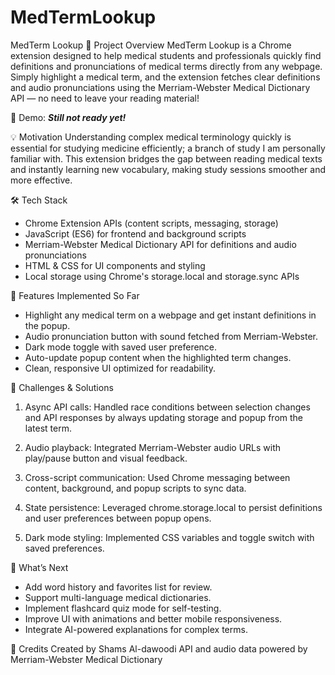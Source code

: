# MedTermLookup
MedTerm Lookup
🌟 Project Overview
MedTerm Lookup is a Chrome extension designed to help medical students and professionals quickly find definitions and pronunciations of medical terms directly from any webpage. Simply highlight a medical term, and the extension fetches clear definitions and audio pronunciations using the Merriam-Webster Medical Dictionary API — no need to leave your reading material!

📸 Demo: 
***Still not ready yet!***

💡 Motivation
Understanding complex medical terminology quickly is essential for studying medicine efficiently; a branch of study I am personally familiar with. This extension bridges the gap between reading medical texts and instantly learning new vocabulary, making study sessions smoother and more effective.

🛠️ Tech Stack
- Chrome Extension APIs (content scripts, messaging, storage)
- JavaScript (ES6) for frontend and background scripts
- Merriam-Webster Medical Dictionary API for definitions and audio pronunciations
- HTML & CSS for UI components and styling
- Local storage using Chrome's storage.local and storage.sync APIs

🚀 Features Implemented So Far
- Highlight any medical term on a webpage and get instant definitions in the popup.
- Audio pronunciation button with sound fetched from Merriam-Webster.
- Dark mode toggle with saved user preference.
- Auto-update popup content when the highlighted term changes.
- Clean, responsive UI optimized for readability.

🧩 Challenges & Solutions
1) Async API calls: Handled race conditions between selection changes and API responses by always updating storage and popup from the latest term.

2) Audio playback: Integrated Merriam-Webster audio URLs with play/pause button and visual feedback.

3) Cross-script communication: Used Chrome messaging between content, background, and popup scripts to sync data.

4) State persistence: Leveraged chrome.storage.local to persist definitions and user preferences between popup opens.

5) Dark mode styling: Implemented CSS variables and toggle switch with saved preferences.

🔮 What’s Next
- Add word history and favorites list for review.
- Support multi-language medical dictionaries.
- Implement flashcard quiz mode for self-testing.
- Improve UI with animations and better mobile responsiveness.
- Integrate AI-powered explanations for complex terms.

🤝 Credits
Created by Shams Al-dawoodi
API and audio data powered by Merriam-Webster Medical Dictionary
